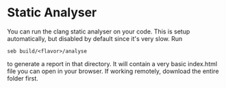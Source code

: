 # Static Analyser

You can run the clang static analyser on your code. This is setup
automatically, but disabled by default since it's very slow. Run

    seb build/<flavor>/analyse

to generate a report in that directory. It will contain a very basic
index.html file you can open in your browser. If working remotely,
download the entire folder first.
